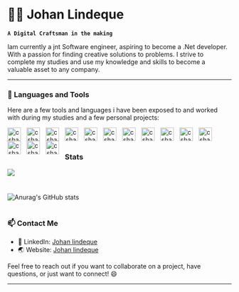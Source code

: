 # 🚵‍♂️ Johan Lindeque

**`A Digital Craftsman in the making`**
 
Iam currently a jnt Software engineer, aspiring to become a .Net
developer. With a passion for finding creative solutions to problems. I strive
to complete my studies and use my knowledge and skills
to become a valuable asset to any company.

---

### 🧰 Languages and Tools
Here are a few tools and languages i have been exposed to and worked with during my studies and a few personal projects:


<img align="left" alt="csharp" width="30px" style="padding-right:10px;" src="https://cdn.jsdelivr.net/gh/devicons/devicon/icons/csharp/csharp-original.svg" />

<img align="left" alt="csharp" width="30px" style="padding-right:10px;"  src="https://cdn.jsdelivr.net/gh/devicons/devicon@latest/icons/dot-net/dot-net-plain-wordmark.svg" />
<img align="left" alt="csharp" width="30px" style="padding-right:10px;"  src="https://cdn.jsdelivr.net/gh/devicons/devicon/icons/microsoftsqlserver/microsoftsqlserver-plain-wordmark.svg" />
          
<img align="left" alt="csharp" width="30px" style="padding-right:10px;" src="https://cdn.jsdelivr.net/gh/devicons/devicon/icons/vscode/vscode-original.svg" />
<img align="left" alt="csharp" width="30px" style="padding-right:10px;" src="https://cdn.jsdelivr.net/gh/devicons/devicon/icons/github/github-original.svg" />  
<img align="left" alt="csharp" width="30px" style="padding-right:10px;" src="https://cdn.jsdelivr.net/gh/devicons/devicon/icons/html5/html5-original.svg" />

<img align="left" alt="csharp" width="30px" style="padding-right:10px;"  src="https://cdn.jsdelivr.net/gh/devicons/devicon/icons/css3/css3-original.svg" />

<img align="left" alt="csharp" width="30px" style="padding-right:10px;"  src="https://cdn.jsdelivr.net/gh/devicons/devicon/icons/javascript/javascript-original.svg" />

<img align="left" alt="csharp" width="30px" style="padding-right:10px;" src="https://cdn.jsdelivr.net/gh/devicons/devicon/icons/mongodb/mongodb-original.svg" />

<img align="left" alt="csharp" width="30px" style="padding-right:10px;" src="https://cdn.jsdelivr.net/gh/devicons/devicon/icons/nodejs/nodejs-original-wordmark.svg" />

<img align="left" alt="csharp" width="30px" style="padding-right:10px;" src="https://cdn.jsdelivr.net/gh/devicons/devicon/icons/npm/npm-original-wordmark.svg" />

<img align="left" alt="csharp" width="30px" style="padding-right:10px;" src="https://cdn.jsdelivr.net/gh/devicons/devicon/icons/wordpress/wordpress-plain.svg" />

<img align="left" alt="csharp" width="30px" style="padding-right:10px;" src="https://cdn.jsdelivr.net/gh/devicons/devicon/icons/figma/figma-original.svg" />

<img align="left" alt="csharp" width="30px" style="padding-right:10px;" src="https://cdn.jsdelivr.net/gh/devicons/devicon/icons/arduino/arduino-original.svg" />

<br/>



#

 
### Stats

  <img src="https://github-readme-stats.vercel.app/api/top-langs/?username=JohanLindeque&theme=algolia&layout=compact">  

#
     
![Anurag's GitHub stats](https://github-readme-stats.vercel.app/api?username=JohanLindeque&show_icons=true&hide=contribs,stars&theme=algolia)


#

### 📫 Contact Me

- 💼 LinkedIn: [Johan lindeque](https://www.linkedin.com/in/johan-lindeque/)
- 🌏 Website: [Johan lindeque](https://johanlindeque.github.io/Johan-Lindeque/)

Feel free to reach out if you want to collaborate on a project, have questions, or just want to connect! 😄



---

          
          

          
          
          
          
          

          
          
          

          



          
                    
            
          

